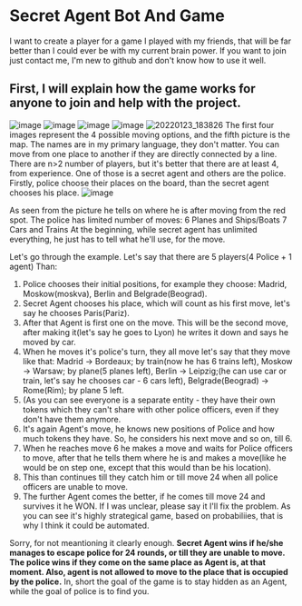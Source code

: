 # Secret Agent Bot And Game
I want to create a player for a game I played with my friends, that will be far better than I could ever be with my current brain power.
If you want to join just contact me, I'm new to github and don't know how to use it well.

## First, I will explain how the game works for anyone to join and help with the project.

 ![image](https://user-images.githubusercontent.com/58361436/150691400-48a26547-ddda-4fdc-a19d-1b92249e86e9.png)
![image](https://user-images.githubusercontent.com/58361436/150691491-a5379fa0-30e6-40df-97a0-c8f929e40895.png)
![image](https://user-images.githubusercontent.com/58361436/150691535-1598a859-0d53-4cea-a7e7-b7b071bfe580.png)
![image](https://user-images.githubusercontent.com/58361436/150691634-35f657fb-18ed-43af-99ce-138e15cc52a4.png)
![20220123_183826](https://user-images.githubusercontent.com/58361436/150692089-191c6d52-2ee1-4052-92aa-37be0aad502e.jpg)
The first four images represent the 4 possible moving options, and the fifth picture is the map. The names are in my primary language, they don't matter. You can move from one place to another if they are directly connected by a line.
There are n>2 number of players, but it's better that there are at least 4, from experience. One of those is a secret agent and others are the police. 
Firstly, police choose their places on the board, than the secret agent chooses his place. 
![image](https://user-images.githubusercontent.com/58361436/150844271-66eeed82-0338-4e75-948f-edc4818a6769.png)

As seen from the picture he tells on where he is after moving from the red spot. The police has limited number of moves:
  6 Planes and Ships/Boats
  7 Cars and Trains
At the beginning, while secret agent has unlimited everything, he just has to tell what he'll use, for the move.

Let's go through the example. Let's say that there are 5 players(4 Police + 1 agent)
Than:
  1. Police chooses their initial positions, for example they choose: Madrid, Moskow(moskva), Berlin and Belgrade(Beograd). 
  2. Secret Agent chooses his place, which will count as his first move, let's say he chooses Paris(Pariz).
  3. After that Agent is first one on the move. This will be the second move, after making it(let's say he goes to Lyon) he writes it down and says he moved by car. 
  4. When he moves it's police's turn, they all move let's say that they move like that: Madrid -> Bordeaux; by train(now he has 6 trains left), Moskow -> Warsaw; by plane(5 planes left), Berlin -> Leipzig;(he can use car or train, let's say he chooses car - 6 cars left), Belgrade(Beograd) -> Rome(Rim); by plane 5 left.
  5. (As you can see everyone is a separate entity - they have their own tokens which they can't share with other police officers, even if they don't have them anymore.
  6. It's again Agent's move, he knows new positions of Police and how much tokens they have. So, he considers his next move and so on, till 6.
  7. When he reaches move 6 he makes a move and waits for Police officers to move, after that he tells them where he is and makes a move(like he would be on step one, except that this would than be his location). 
  8. This than continues till they catch him or till move 24 when all police officers are unable to move. 
  9. The further Agent comes the better, if he comes till move 24 and survives it he WON. 
If I was unclear, please say it I'll fix the problem. 
As you can see it's highly strategical game, based on probabiliies, that is why I think it could be automated.

Sorry, for not meantioning it clearly enough. 
**Secret Agent wins if he/she manages to escape police for 24 rounds, or till they are unable to move.
The police wins if they come on the same place as Agent is, at that moment. Also, agent is not allowed to move to the place that is occupied by the police.**
In, short the goal of the game is to stay hidden as an Agent, while the goal of police is to find you.
